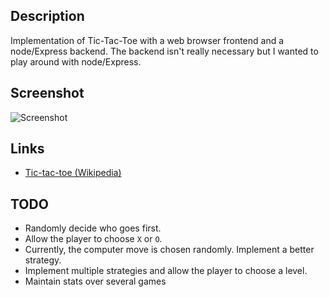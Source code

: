
## Description

Implementation of Tic-Tac-Toe with a web browser frontend and a node/Express backend.
The backend isn't really necessary but I wanted to play around with node/Express.

## Screenshot

![Screenshot](https://raw.github.com/taylorjg/TicTacToe/master/Images/Screenshot.png)

## Links

* [Tic-tac-toe (Wikipedia)](https://en.wikipedia.org/wiki/Tic-tac-toe)

## TODO

* Randomly decide who goes first.
* Allow the player to choose `X` or `O`.
* Currently, the computer move is chosen randomly. Implement a better strategy.
* Implement multiple strategies and allow the player to choose a level.
* Maintain stats over several games
